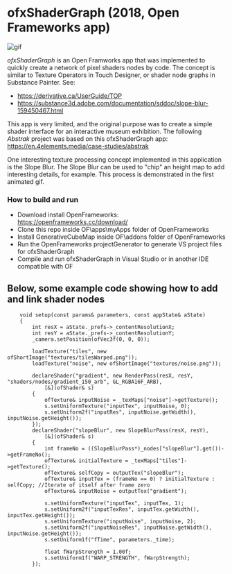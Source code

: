 ofxShaderGraph (2018, Open Frameworks app)
=======

![gif](http://i.gyazo.com/0442dd6b215c5eb5e0afcdd6997d9d32.gif)

*ofxShaderGraph* is an Open Framworks app that was implemented to quickly create a network of pixel shaders nodes by code.
The concept is similar to Texture Operators in Touch Designer, or shader node graphs in Substance Painter.
See:
- https://derivative.ca/UserGuide/TOP
- https://substance3d.adobe.com/documentation/sddoc/slope-blur-159450467.html

This app is very limited, and the original purpose was to create a simple shader interface for an interactive museum exhibition.
The following *Abstrak* project was based on this ofxShaderGraph app: https://en.4elements.media/case-studies/abstrak

One interesting texture processing concept implemented in this application is the Slope Blur.
The Slope Blur can be used to "chip" an height map to add interesting details, for example. This process is demonstrated in the first animated gif.

### How to build and run
- Download install OpenFrameworks: https://openframeworks.cc/download/
- Clone this repo inside OF\apps\myApps folder of OpenFrameworks
- Install GenerativeCubeMap inside OF\addons folder of OpenFrameworks
- Run the OpenFrameworks projectGenerator to generate VS project files for ofxShaderGraph
- Compile and run ofxShaderGraph in Visual Studio or in another IDE compatible with OF


Below, some example code showing how to add and link shader nodes
-------------
```
    void setup(const params& parameters, const appState& aState)
    {
        int resX = aState._prefs->_contentResolutionX;
        int resY = aState._prefs->_contentResolutionY;
        _camera.setPosition(ofVec3f(0, 0, 0));

        loadTexture("tiles", new ofShortImage("textures/tilesWarped.png"));
        loadTexture("noise", new ofShortImage("textures/noise.png"));

        declareShader("gradient", new RenderPass(resX, resY, "shaders/nodes/gradient_150_arb", GL_RGBA16F_ARB),
            [&](ofShader& s)
        {
            ofTexture& inputNoise = _texMaps["noise"]->getTexture();
            s.setUniformTexture("inputTex", inputNoise, 0);
            s.setUniform2f("inputRes", inputNoise.getWidth(), inputNoise.getHeight());
        });
        declareShader("slopeBlur", new SlopeBlurPass(resX, resY),
            [&](ofShader& s)
        {
            int frameNo = ((SlopeBlurPass*)_nodes["slopeBlur"].get())->getFrameNo();
            ofTexture& initialTexture = _texMaps["tiles"]->getTexture();
            ofTexture& selfCopy = outputTex("slopeBlur");
            ofTexture& inputTex = (frameNo == 0) ? initialTexture : selfCopy; //Iterate of itself after frame zero
            ofTexture& inputNoise = outputTex("gradient");
            
            s.setUniformTexture("inputTex", inputTex, 1);
            s.setUniform2f("inputTexRes", inputTex.getWidth(), inputTex.getHeight());
            s.setUniformTexture("inputNoise", inputNoise, 2);
            s.setUniform2f("inputNoiseRes", inputNoise.getWidth(), inputNoise.getHeight());
            s.setUniform1f("fTime", parameters._time);

            float fWarpStrength = 1.00f;
            s.setUniform1f("WARP_STRENGTH", fWarpStrength);
        });
```
